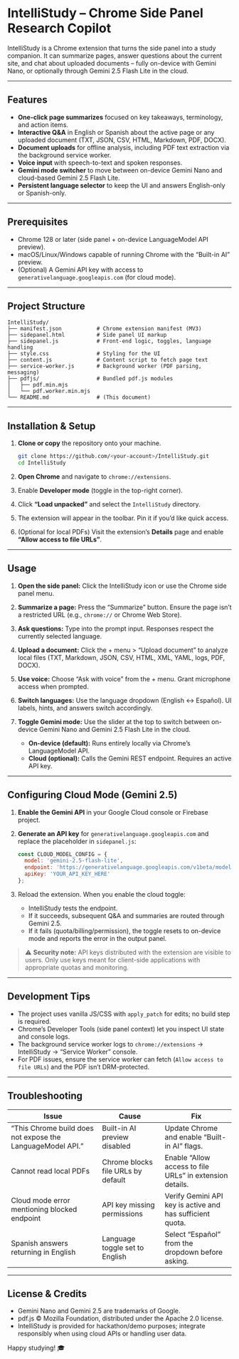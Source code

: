 # IntelliStudy – Chrome Side Panel Research Copilot

IntelliStudy is a Chrome extension that turns the side panel into a study companion. It can summarize pages, answer questions about the current site, and chat about uploaded documents – fully on-device with Gemini Nano, or optionally through Gemini 2.5 Flash Lite in the cloud.

---

## Features

- **One-click page summarizes** focused on key takeaways, terminology, and action items.
- **Interactive Q&A** in English or Spanish about the active page or any uploaded document (TXT, JSON, CSV, HTML, Markdown, PDF, DOCX).
- **Document uploads** for offline analysis, including PDF text extraction via the background service worker.
- **Voice input** with speech-to-text and spoken responses.
- **Gemini mode switcher** to move between on-device Gemini Nano and cloud-based Gemini 2.5 Flash Lite.
- **Persistent language selector** to keep the UI and answers English-only or Spanish-only.

---

## Prerequisites

- Chrome 128 or later (side panel + on-device LanguageModel API preview).
- macOS/Linux/Windows capable of running Chrome with the “Built-in AI” preview.
- (Optional) A Gemini API key with access to `generativelanguage.googleapis.com` (for cloud mode).

---

## Project Structure

```
IntelliStudy/
├── manifest.json           # Chrome extension manifest (MV3)
├── sidepanel.html          # Side panel UI markup
├── sidepanel.js            # Front-end logic, toggles, language handling
├── style.css               # Styling for the UI
├── content.js              # Content script to fetch page text
├── service-worker.js       # Background worker (PDF parsing, messaging)
├── pdfjs/                  # Bundled pdf.js modules
│   ├── pdf.min.mjs
│   └── pdf.worker.min.mjs
└── README.md               # (This document)
```

---

## Installation & Setup

1. **Clone or copy** the repository onto your machine.

   ```bash
   git clone https://github.com/<your-account>/IntelliStudy.git
   cd IntelliStudy
   ```

2. **Open Chrome** and navigate to `chrome://extensions`.

3. Enable **Developer mode** (toggle in the top-right corner).

4. Click **“Load unpacked”** and select the `IntelliStudy` directory.

5. The extension will appear in the toolbar. Pin it if you’d like quick access.

6. (Optional for local PDFs) Visit the extension’s **Details** page and enable **“Allow access to file URLs”**.

---

## Usage

1. **Open the side panel:** Click the IntelliStudy icon or use the Chrome side panel menu.

2. **Summarize a page:** Press the “Summarize” button. Ensure the page isn’t a restricted URL (e.g., `chrome://` or Chrome Web Store).

3. **Ask questions:** Type into the prompt input. Responses respect the currently selected language.

4. **Upload a document:** Click the + menu > “Upload document” to analyze local files (TXT, Markdown, JSON, CSV, HTML, XML, YAML, logs, PDF, DOCX).

5. **Use voice:** Choose “Ask with voice” from the + menu. Grant microphone access when prompted.

6. **Switch languages:** Use the language dropdown (English ↔ Español). UI labels, hints, and answers switch accordingly.

7. **Toggle Gemini mode:** Use the slider at the top to switch between on-device Gemini Nano and Gemini 2.5 Flash Lite in the cloud.

   - **On-device (default):** Runs entirely locally via Chrome’s LanguageModel API.
   - **Cloud (optional):** Calls the Gemini REST endpoint. Requires an active API key.

---

## Configuring Cloud Mode (Gemini 2.5)

1. **Enable the Gemini API** in your Google Cloud console or Firebase project.
2. **Generate an API key** for `generativelanguage.googleapis.com` and replace the placeholder in `sidepanel.js`:

   ```js
   const CLOUD_MODEL_CONFIG = {
     model: 'gemini-2.5-flash-lite',
     endpoint: 'https://generativelanguage.googleapis.com/v1beta/models',
     apiKey: 'YOUR_API_KEY_HERE'
   };
   ```

3. Reload the extension. When you enable the cloud toggle: 
   - IntelliStudy tests the endpoint.
   - If it succeeds, subsequent Q&A and summaries are routed through Gemini 2.5.
   - If it fails (quota/billing/permission), the toggle resets to on-device mode and reports the error in the output panel.

> ⚠️ **Security note:** API keys distributed with the extension are visible to users. Only use keys meant for client-side applications with appropriate quotas and monitoring.

---

## Development Tips

- The project uses vanilla JS/CSS with `apply_patch` for edits; no build step is required.
- Chrome’s Developer Tools (side panel context) let you inspect UI state and console logs.
- The background service worker logs to `chrome://extensions` → IntelliStudy → “Service Worker” console.
- For PDF issues, ensure the service worker can fetch (`Allow access to file URLs`) and the PDF isn’t DRM-protected.

---

## Troubleshooting

| Issue | Cause | Fix |
|-------|-------|-----|
| “This Chrome build does not expose the LanguageModel API.” | Built-in AI preview disabled | Update Chrome and enable “Built-in AI” flags. |
| Cannot read local PDFs | Chrome blocks file URLs by default | Enable “Allow access to file URLs” in extension details. |
| Cloud mode error mentioning blocked endpoint | API key missing permissions | Verify Gemini API key is active and has sufficient quota. |
| Spanish answers returning in English | Language toggle set to English | Select “Español” from the dropdown before asking. |

---

## License & Credits

- Gemini Nano and Gemini 2.5 are trademarks of Google.
- pdf.js © Mozilla Foundation, distributed under the Apache 2.0 license.
- IntelliStudy is provided for hackathon/demo purposes; integrate responsibly when using cloud APIs or handling user data.

Happy studying! 🎓